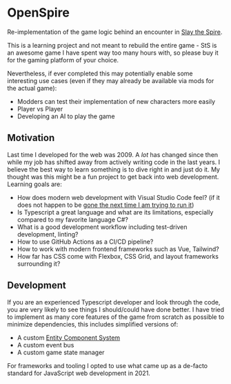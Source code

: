 # OpenSpire

Re-implementation of the game logic behind an encounter in [Slay the Spire](https://www.megacrit.com/).

This is a learning project and not meant to rebuild the entire game - StS is an awesome game I have spent way too many hours with, so please buy it for the gaming platform of your choice.

Nevertheless, if ever completed this may potentially enable some interesting use cases (even if they may already be available via mods for the actual game):
* Modders can test their implementation of new characters more easily
* Player vs Player
* Developing an AI to play the game

## Motivation

Last time I developed for the web was 2009. A _lot_ has changed since then while my job has shifted away from actively writing code in the last years. I believe the best
way to learn something is to dive right in and just do it. My thought was this might be a fun project to get back into web development. Learning goals are:
* How does modern web development with Visual Studio Code feel? (if it does not happen to be [gone the next time I am trying to run it](https://github.com/microsoft/vscode/issues/52855))
* Is Typescript a great language and what are its limitations, especially compared to my favorite language C#?
* What is a good development workflow including test-driven development, linting?
* How to use GitHub Actions as a CI/CD pipeline?
* How to work with modern frontend frameworks such as Vue, Tailwind?
* How far has CSS come with Flexbox, CSS Grid, and layout frameworks surrounding it?

## Development

If you are an experienced Typescript developer and look through the code, you are very likely to see things I should/could have done better. I have tried to implement as many core features of
the game from scratch as possible to minimize dependencies, this includes simplified versions of:
* A custom [Entity Component System](https://en.wikipedia.org/wiki/Entity_component_system)
* A custom event bus
* A custom game state manager

For frameworks and tooling I opted to use what came up as a de-facto standard for JavaScript web development in 2021.
